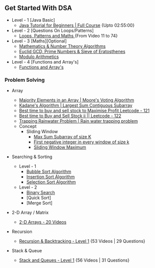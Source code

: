 
## Get Started With DSA

- Level - 1 [Java Basic]
    - [Java Tutorial for Beginners | Full Course](https://www.youtube.com/watch?v=8cm1x4bC610) {Upto 02:55:00}
- Level - 2 [Questions On Loops/Patterns] 
    - [Loops, Patterns and Maths ](https://youtube.com/playlist?list=PL-Jc9J83PIiFj7YSPl2ulcpwy-mwj1SSk) {From Video 11 to 74}
- Level - 3 [Maths][Optional]
    - [Mathematics & Number Theory Algorithms](https://youtu.be/69jsFIMINpI)
    - [Euclid GCD, Prime Numbers & Sieve of Eratosthenes](https://youtu.be/dyrRM8dTEus)
    - [Modulo Arithmetics](https://youtu.be/CnPreli2F-E)
- Level - 4 [Functions and Array's]
    - [Functions and Array's](https://youtube.com/playlist?list=PL-Jc9J83PIiHOV7lm2uSw4ZiVsIRsGS6r)


### Problem Solving

- Array
    - [Majority Elements in an Array | Moore's Voting Algorithm](https://youtu.be/X0G5jEcvroo)
    - [Kadane's Algorithm | Largest Sum Contiguous Subarray](https://youtu.be/HCL4_bOd3-4)
    - [Best time to buy and sell stock to Maximise Profit Leetcode - 121 ](https://youtu.be/34WE6kwq49U)
    - [Best time to Buy and Sell Stock ii || Leetcode - 122 ](https://youtu.be/Q7v239y-Tik)
    - [Trapping Rainwater Problem | Rain water trapping problem ](https://youtu.be/UZG3-vZlFM4)
    - Concept
        - Sliding Window
            -  [Max Sum Subarray of size K](https://practice.geeksforgeeks.org/problems/max-sum-subarray-of-size-k5313/1)
            -  [First negative integer in every window of size k](https://practice.geeksforgeeks.org/problems/first-negative-integer-in-every-window-of-size-k3345/1)
            -  [Sliding Window Maximum](https://leetcode.com/problems/sliding-window-maximum/)
   
- Searching & Sorting
    - Level - 1
        - [Bubble Sort Algorithm ](https://youtu.be/bBQkErahU9c)
        - [Insertion Sort Algorithm ](https://youtu.be/wWhAhp6PIuQ)
        - [Selection Sort Algorithm](https://youtu.be/B-nqY6IYqVw)
    - Level - 2
        - [Binary Search](https://youtu.be/C2apEw9pgtw)
        - [Quick Sort]
        - [Merge Sort]

- 2-D Array / Matrix
    - [2-D Arrays - 20 Videos](https://youtube.com/playlist?list=PL-Jc9J83PIiFkOETg2Ybq-FMuJjkZSGeH)


- Recursion
    - [Recursion & Backtracking - Level 1](https://youtube.com/playlist?list=PL-Jc9J83PIiFxaBahjslhBD1LiJAV7nKs) {53 Videos | 29 Questions}
- Stack & Queue
    - [Stack and Queues - Level 1](https://youtube.com/playlist?list=PL-Jc9J83PIiEyUGT3S8zPdTMYojwZPLUM) {56 Videos | 31 Questions}

